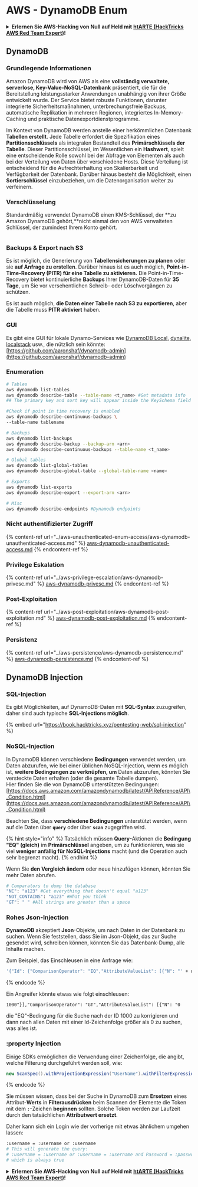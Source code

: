 # AWS - DynamoDB Enum

<details>

<summary><strong>Erlernen Sie AWS-Hacking von Null auf Held mit</strong> <a href="https://training.hacktricks.xyz/courses/arte"><strong>htARTE (HackTricks AWS Red Team Expert)</strong></a><strong>!</strong></summary>

Andere Möglichkeiten, HackTricks zu unterstützen:

* Wenn Sie Ihr **Unternehmen in HackTricks beworben sehen möchten** oder **HackTricks als PDF herunterladen möchten**, überprüfen Sie die [**ABONNEMENTPLÄNE**](https://github.com/sponsors/carlospolop)!
* Holen Sie sich das [**offizielle PEASS & HackTricks-Merch**](https://peass.creator-spring.com)
* Entdecken Sie [**The PEASS Family**](https://opensea.io/collection/the-peass-family), unsere Sammlung exklusiver [**NFTs**](https://opensea.io/collection/the-peass-family)
* **Treten Sie der** 💬 [**Discord-Gruppe**](https://discord.gg/hRep4RUj7f) oder der [**Telegram-Gruppe**](https://t.me/peass) bei oder **folgen** Sie uns auf **Twitter** 🐦 [**@hacktricks\_live**](https://twitter.com/hacktricks\_live)**.**
* **Teilen Sie Ihre Hacking-Tricks, indem Sie PRs an die** [**HackTricks**](https://github.com/carlospolop/hacktricks) und [**HackTricks Cloud**](https://github.com/carlospolop/hacktricks-cloud) GitHub-Repositories einreichen.

</details>

## DynamoDB

### Grundlegende Informationen

Amazon DynamoDB wird von AWS als eine **vollständig verwaltete, serverlose, Key-Value-NoSQL-Datenbank** präsentiert, die für die Bereitstellung leistungsstarker Anwendungen unabhängig von ihrer Größe entwickelt wurde. Der Service bietet robuste Funktionen, darunter integrierte Sicherheitsmaßnahmen, unterbrechungsfreie Backups, automatische Replikation in mehreren Regionen, integriertes In-Memory-Caching und praktische Datenexportdienstprogramme.

Im Kontext von DynamoDB werden anstelle einer herkömmlichen Datenbank **Tabellen erstellt**. Jede Tabelle erfordert die Spezifikation eines **Partitionsschlüssels** als integralen Bestandteil des **Primärschlüssels der Tabelle**. Dieser Partitionsschlüssel, im Wesentlichen ein **Hashwert**, spielt eine entscheidende Rolle sowohl bei der Abfrage von Elementen als auch bei der Verteilung von Daten über verschiedene Hosts. Diese Verteilung ist entscheidend für die Aufrechterhaltung von Skalierbarkeit und Verfügbarkeit der Datenbank. Darüber hinaus besteht die Möglichkeit, einen **Sortierschlüssel** einzubeziehen, um die Datenorganisation weiter zu verfeinern.

### Verschlüsselung

Standardmäßig verwendet DynamoDB einen KMS-Schlüssel, der \*\*zu Amazon DynamoDB gehört,\*\*nicht einmal den von AWS verwalteten Schlüssel, der zumindest Ihrem Konto gehört.

<figure><img src="https://lh4.googleusercontent.com/JjtNS7aA-_GRMgZb4v93jWEQJi6DQdUPq0FEpzZPdeyCeNoG05p0NJiV9Zs-ULs_-Tfjmx0W1ZgsE2Ui2ljo7D-1a87Xny-gpLVQO0XmXdFoph9ci1RepbVNwaCe9oPruEZSEDxGTxF5dIv6pW1WpT6kWA=s2048" alt=""><figcaption></figcaption></figure>

### Backups & Export nach S3

Es ist möglich, die Generierung von **Tabellensicherungen zu planen** oder sie **auf Anfrage zu erstellen**. Darüber hinaus ist es auch möglich, **Point-in-Time-Recovery (PITR) für eine Tabelle zu aktivieren.** Die Point-in-Time-Recovery bietet kontinuierliche **Backups** Ihrer DynamoDB-Daten für **35 Tage**, um Sie vor versehentlichen Schreib- oder Löschvorgängen zu schützen.

Es ist auch möglich, **die Daten einer Tabelle nach S3 zu exportieren**, aber die Tabelle muss **PITR aktiviert** haben.

### GUI

Es gibt eine GUI für lokale Dynamo-Services wie [DynamoDB Local](https://aws.amazon.com/blogs/aws/dynamodb-local-for-desktop-development/), [dynalite](https://github.com/mhart/dynalite), [localstack](https://github.com/localstack/localstack) usw., die nützlich sein könnte: [https://github.com/aaronshaf/dynamodb-admin](https://github.com/aaronshaf/dynamodb-admin)

### Enumeration
```bash
# Tables
aws dynamodb list-tables
aws dynamodb describe-table --table-name <t_name> #Get metadata info
## The primary key and sort key will appear inside the KeySchema field

#Check if point in time recovery is enabled
aws dynamodb describe-continuous-backups \
--table-name tablename

# Backups
aws dynamodb list-backups
aws dynamodb describe-backup --backup-arn <arn>
aws dynamodb describe-continuous-backups --table-name <t_name>

# Global tables
aws dynamodb list-global-tables
aws dynamodb describe-global-table --global-table-name <name>

# Exports
aws dynamodb list-exports
aws dynamodb describe-export --export-arn <arn>

# Misc
aws dynamodb describe-endpoints #Dynamodb endpoints
```
### Nicht authentifizierter Zugriff

{% content-ref url="../aws-unauthenticated-enum-access/aws-dynamodb-unauthenticated-access.md" %}
[aws-dynamodb-unauthenticated-access.md](../aws-unauthenticated-enum-access/aws-dynamodb-unauthenticated-access.md)
{% endcontent-ref %}

### Privilege Eskalation

{% content-ref url="../aws-privilege-escalation/aws-dynamodb-privesc.md" %}
[aws-dynamodb-privesc.md](../aws-privilege-escalation/aws-dynamodb-privesc.md)
{% endcontent-ref %}

### Post-Exploitation

{% content-ref url="../aws-post-exploitation/aws-dynamodb-post-exploitation.md" %}
[aws-dynamodb-post-exploitation.md](../aws-post-exploitation/aws-dynamodb-post-exploitation.md)
{% endcontent-ref %}

### Persistenz

{% content-ref url="../aws-persistence/aws-dynamodb-persistence.md" %}
[aws-dynamodb-persistence.md](../aws-persistence/aws-dynamodb-persistence.md)
{% endcontent-ref %}

## DynamoDB Injection

### SQL-Injection

Es gibt Möglichkeiten, auf DynamoDB-Daten mit **SQL-Syntax** zuzugreifen, daher sind auch typische **SQL-Injections möglich**.

{% embed url="https://book.hacktricks.xyz/pentesting-web/sql-injection" %}

### NoSQL-Injection

In DynamoDB können verschiedene **Bedingungen** verwendet werden, um Daten abzurufen, wie bei einer üblichen NoSQL-Injection, wenn es möglich ist, **weitere Bedingungen zu verknüpfen, um** Daten abzurufen, könnten Sie versteckte Daten erhalten (oder die gesamte Tabelle dumpen).\
Hier finden Sie die von DynamoDB unterstützten Bedingungen: [https://docs.aws.amazon.com/amazondynamodb/latest/APIReference/API\_Condition.html](https://docs.aws.amazon.com/amazondynamodb/latest/APIReference/API\_Condition.html)

Beachten Sie, dass **verschiedene Bedingungen** unterstützt werden, wenn auf die Daten über **`query`** oder über **`scan`** zugegriffen wird.

{% hint style="info" %}
Tatsächlich müssen **Query**-Aktionen die **Bedingung "EQ" (gleich)** im **Primärschlüssel** angeben, um zu funktionieren, was sie viel **weniger anfällig für NoSQL-Injections** macht (und die Operation auch sehr begrenzt macht).
{% endhint %}

Wenn Sie **den Vergleich ändern** oder neue hinzufügen können, könnten Sie mehr Daten abrufen.
```bash
# Comparators to dump the database
"NE": "a123" #Get everything that doesn't equal "a123"
"NOT_CONTAINS": "a123" #What you think
"GT": " " #All strings are greater than a space
```
### Rohes Json-Injection

**DynamoDB** akzeptiert **Json**-Objekte, um nach Daten in der Datenbank zu suchen. Wenn Sie feststellen, dass Sie im Json-Objekt, das zur Suche gesendet wird, schreiben können, könnten Sie das Datenbank-Dump, alle Inhalte machen.

Zum Beispiel, das Einschleusen in eine Anfrage wie:
```bash
'{"Id": {"ComparisonOperator": "EQ","AttributeValueList": [{"N": "' + user_input + '"}]}}'
```
{% endcode %}

Ein Angreifer könnte etwas wie folgt einschleusen:

`1000"}],"ComparisonOperator": "GT","AttributeValueList": [{"N": "0`

die "EQ"-Bedingung für die Suche nach der ID 1000 zu korrigieren und dann nach allen Daten mit einer Id-Zeichenfolge größer als 0 zu suchen, was alles ist.

### :property Injection

Einige SDKs ermöglichen die Verwendung einer Zeichenfolge, die angibt, welche Filterung durchgeführt werden soll, wie:
```java
new ScanSpec().withProjectionExpression("UserName").withFilterExpression(user_input+" = :username and Password = :password").withValueMap(valueMap)
```
{% endcode %}

Sie müssen wissen, dass bei der Suche in DynamoDB zum **Ersetzen** eines Attribut-**Werts** in **Filterausdrücken** beim Scannen der Elemente die Token mit dem **`:`**-Zeichen **beginnen** sollten. Solche Token werden zur Laufzeit durch den tatsächlichen **Attributwert ersetzt**.

Daher kann sich ein Login wie der vorherige mit etwas ähnlichem umgehen lassen:
```bash
:username = :username or :username
# This will generate the query:
# :username = :username or :username = :username and Password = :password
# which is always true
```
<details>

<summary><strong>Erlernen Sie AWS-Hacking von Null auf Held mit</strong> <a href="https://training.hacktricks.xyz/courses/arte"><strong>htARTE (HackTricks AWS Red Team Expert)</strong></a><strong>!</strong></summary>

Andere Möglichkeiten, HackTricks zu unterstützen:

* Wenn Sie Ihr **Unternehmen in HackTricks beworben sehen möchten** oder **HackTricks im PDF-Format herunterladen möchten**, überprüfen Sie die [**ABONNEMENTPLÄNE**](https://github.com/sponsors/carlospolop)!
* Holen Sie sich das [**offizielle PEASS & HackTricks-Merchandise**](https://peass.creator-spring.com)
* Entdecken Sie [**The PEASS Family**](https://opensea.io/collection/the-peass-family), unsere Sammlung exklusiver [**NFTs**](https://opensea.io/collection/the-peass-family)
* **Treten Sie der** 💬 [**Discord-Gruppe**](https://discord.gg/hRep4RUj7f) oder der [**Telegram-Gruppe**](https://t.me/peass) bei oder **folgen** Sie uns auf **Twitter** 🐦 [**@hacktricks\_live**](https://twitter.com/hacktricks\_live)**.**
* **Teilen Sie Ihre Hacking-Tricks, indem Sie PRs an die** [**HackTricks**](https://github.com/carlospolop/hacktricks) und [**HackTricks Cloud**](https://github.com/carlospolop/hacktricks-cloud) GitHub-Repositories einreichen.

</details>
